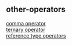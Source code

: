 ## other-operators

[comma operator](https://github.com/colevanderswands/comma-operator)  
[ternary operator](https://github.com/colevanderswands/ternary-operator)  
[reference type operators](https://github.com/colevanderswands/reference-type-operators)  
